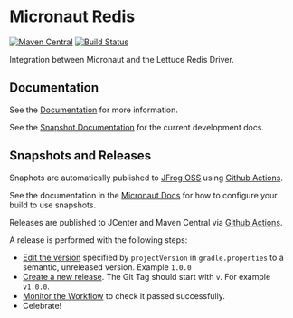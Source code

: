 # Micronaut Redis

[![Maven Central](https://img.shields.io/maven-central/v/io.micronaut.redis/micronaut-redis.svg?label=Maven%20Central)](https://search.maven.org/search?q=g:%22io.micronaut.redis%22%20AND%20a:%22micronaut-redis%22)
[![Build Status](https://github.com/micronaut-projects/micronaut-redis/workflows/Java%20CI/badge.svg)](https://github.com/micronaut-projects/micronaut-redis/actions)

Integration between Micronaut and the Lettuce Redis Driver.

## Documentation

See the [Documentation](https://micronaut-projects.github.io/micronaut-redis/latest/guide/) for more information. 

See the [Snapshot Documentation](https://micronaut-projects.github.io/micronaut-redis/snapshot/guide/) for the current development docs.

## Snapshots and Releases

Snaphots are automatically published to [JFrog OSS](https://oss.jfrog.org/artifactory/oss-snapshot-local/) using [Github Actions](https://github.com/micronaut-projects/micronaut-redis/actions).

See the documentation in the [Micronaut Docs](https://docs.micronaut.io/latest/guide/index.html#usingsnapshots) for how to configure your build to use snapshots.

Releases are published to JCenter and Maven Central via [Github Actions](https://github.com/micronaut-projects/micronaut-redis/actions).

A release is performed with the following steps:

* [Edit the version](https://github.com/micronaut-projects/micronaut-redis/edit/master/gradle.properties) specified by `projectVersion` in `gradle.properties` to a semantic, unreleased version. Example `1.0.0`
* [Create a new release](https://github.com/micronaut-projects/micronaut-redis/releases/new). The Git Tag should start with `v`. For example `v1.0.0`.
* [Monitor the Workflow](https://github.com/micronaut-projects/micronaut-redis/actions?query=workflow%3ARelease) to check it passed successfully.
* Celebrate!
